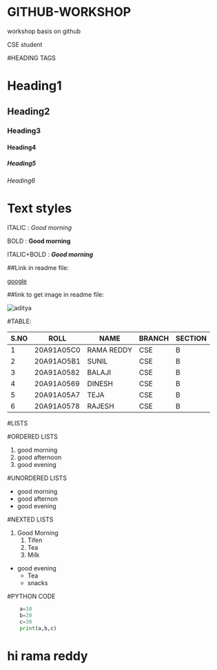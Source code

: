 # GITHUB-WORKSHOP
workshop basis on github

CSE student

#HEADING TAGS
# Heading1
## Heading2
### Heading3
#### Heading4
##### Heading5
###### Heading6

# Text styles 

ITALIC : *Good morning*

BOLD : **Good morning**

ITALIC+BOLD : ***Good morning***

##Link in readme file:

[google](www.google.com)

##link to get image in readme file:

![aditya](https://encrypted-tbn0.gstatic.com/images?q=tbn:ANd9GcQSoP7wxhUR5QEf9UHgy833rEm4NnC0O2IvUg&usqp=CAU)

#TABLE:

|S.NO|ROLL|NAME|BRANCH|SECTION|
|----|----|----|------|-------|
|1|20A91A05C0|RAMA REDDY|CSE|B|
|2|20A91AO5B1|SUNIL|CSE|B|
|3|20A91A0582|BALAJI|CSE|B|
|4|20A91A0569|DINESH|CSE|B|
|5|20A91A05A7|TEJA|CSE|B|
|6|20A91A0578|RAJESH|CSE|B|

  
#LISTS

#ORDERED LISTS
1. good morning
2. good afternoon
3. good evening

#UNORDERED LISTS
- good morning
- good afternon
- good evening

#NEXTED LISTS
1. Good Morning
   1. Tifen
   2. Tea
   3. Milk
- good evening
  * Tea
  * snacks

#PYTHON CODE
 ``` python
     a=10
     b=20
     c=30
     print(a,b,c)
 ```
# hi rama reddy
  
